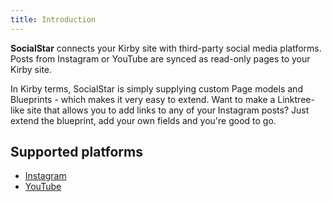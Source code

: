 ```yaml
---
title: Introduction
---
```


**SocialStar** connects your Kirby site with third-party social media platforms. Posts from Instagram or YouTube are synced as read-only pages to your Kirby site.

In Kirby terms, SocialStar is simply supplying custom Page models and Blueprints - which makes it very easy to extend. Want to make a Linktree-like site that allows you to add links to any of your Instagram posts? Just extend the blueprint, add your own fields and you're good to go.

## Supported platforms

- [Instagram](/docs/instagram/get-started)
- [YouTube](/docs/youtube/get-started)

